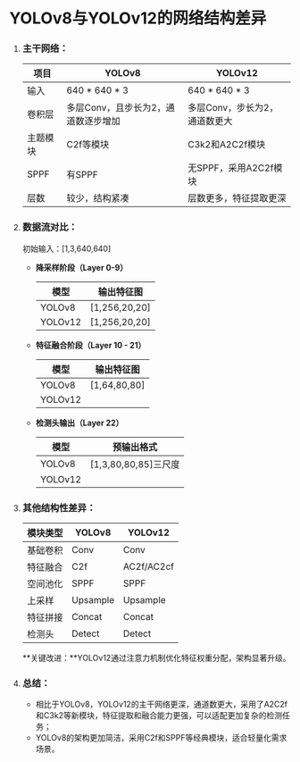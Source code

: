 # YOLOv8与YOLOv12的网络结构差异

1. ### 主干网络：

   | 项目     | YOLOv8                              | YOLOv12                       |
   | -------- | ----------------------------------- | ----------------------------- |
   | 输入     | 640 * 640 * 3                       | 640 * 640 * 3                 |
   | 卷积层   | 多层Conv，且步长为2，通道数逐步增加 | 多层Conv，步长为2，通道数更大 |
   | 主题模块 | C2f等模块                           | C3k2和A2C2f模块               |
   | SPPF     | 有SPPF                              | 无SPPF，采用A2C2f模块         |
   | 层数     | 较少，结构紧凑                      | 层数更多，特征提取更深        |

   

2. ### 数据流对比：

   初始输入：[1,3,640,640]

   - **降采样阶段（Layer 0-9）**

     | 模型    | 输出特征图    |
     | ------- | ------------- |
     | YOLOv8  | [1,256,20,20] |
     | YOLOv12 | [1,256,20,20] |

     

   - **特征融合阶段（Layer 10 - 21）**

     | 模型    | 输出特征图   |
     | ------- | ------------ |
     | YOLOv8  | [1,64,80,80] |
     | YOLOv12 |              |

     

   - **检测头输出（Layer 22）**

     | 模型    | 预输出格式           |
     | ------- | -------------------- |
     | YOLOv8  | [1,3,80,80,85]三尺度 |
     | YOLOv12 |                      |

     

3. ### 其他结构性差异：

   | 模块类型 | YOLOv8   | YOLOv12    |
   | -------- | -------- | ---------- |
   | 基础卷积 | Conv     | Conv       |
   | 特征融合 | C2f      | AC2f/AC2cf |
   | 空间池化 | SPPF     | SPPF       |
   | 上采样   | Upsample | Upsample   |
   | 特征拼接 | Concat   | Concat     |
   | 检测头   | Detect   | Detect     |

   **关键改进：**YOLOv12通过注意力机制优化特征权重分配，架构显著升级。

4. ### 总结：

   - 相比于YOLOv8，YOLOv12的主干网络更深，通道数更大，采用了A2C2f和C3k2等新模块，特征提取和融合能力更强，可以适配更加复杂的检测任务；
   - YOLOv8的架构更加简洁，采用C2f和SPPF等经典模块，适合轻量化需求场景。

   